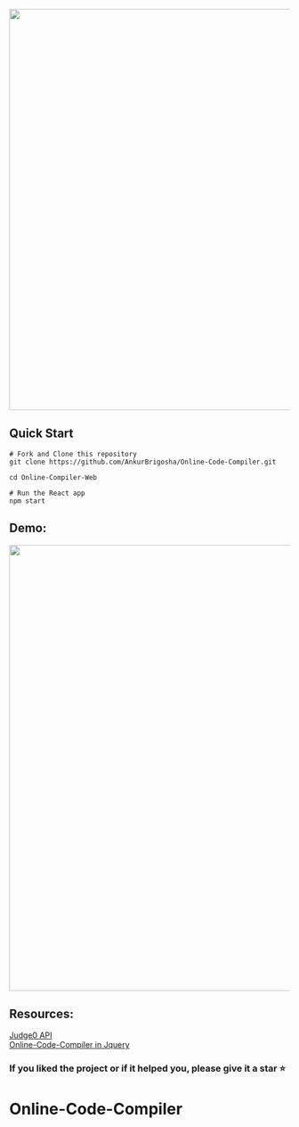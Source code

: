 <p align="center">
<img src ="https://i.imgur.com/kL84RTB.jpg" width=720 >
</p>

## Quick Start


```
# Fork and Clone this repository
git clone https://github.com/AnkurBrigosha/Online-Code-Compiler.git

cd Online-Compiler-Web

# Run the React app
npm start
```
 
  
## Demo:
<p align="center">
<img src="https://i.imgur.com/BQUvi6z.png" width="800">
</p>

## Resources:
[Judge0 API](https://api.judge0.com/)
<br />
[Online-Code-Compiler in Jquery](https://github.com/hermanzdosilovic/online-compiler)


 ### If you liked the project or if it helped you, please give it a star ⭐
# Online-Code-Compiler

